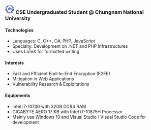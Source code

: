 ### <img src="https://raw.githubusercontent.com/0x00000FF/0x00000FF/master/images.png" height="30" /> CSE Undergraduated Student @ Chungnam National University
#### Technologies
* Languages: C, C++, C#, PHP, JavaScript
* Specialty: Development on .NET and PHP Infrastructures
* Uses LaTeX for formatted writing

#### Interests
* Fast and Efficient End-to-End Encryption (E2EE)
* Mitigation in Web Applications
* Vulnerability Research & Exploitations

#### Equipments
* Intel i7-10700 with 32GB DDR4 RAM
* GIGABYTE AERO 17 KB with Intel i7-10875H Processor
* Mainly use Windows 10 and Visual Studio / Visual Studio Code for development
